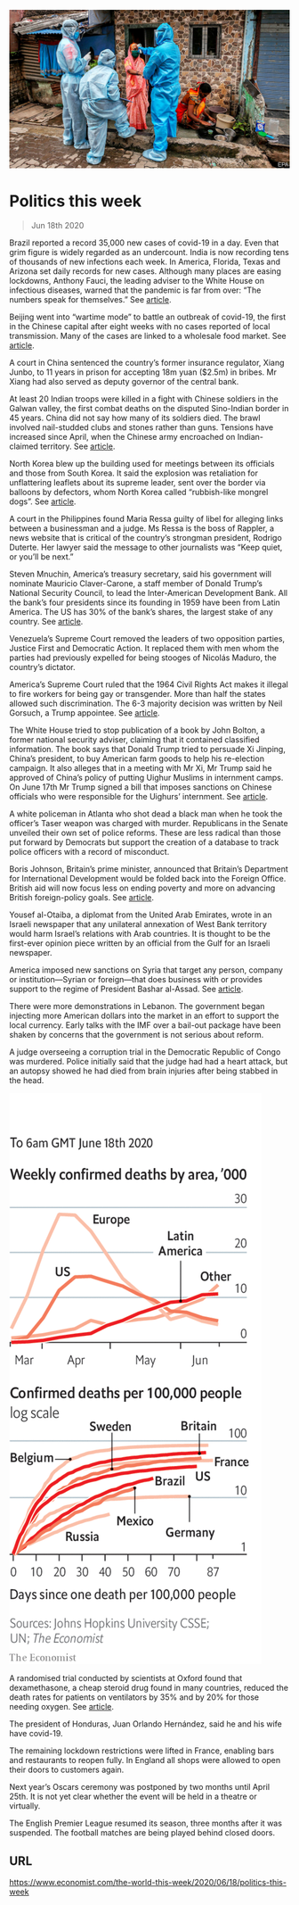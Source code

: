 ![](./images/20200620_WWP001_0.jpg)

# Politics this week

> Jun 18th 2020

Brazil reported a record 35,000 new cases of covid-19 in a day. Even that grim figure is widely regarded as an undercount. India is now recording tens of thousands of new infections each week. In America, Florida, Texas and Arizona set daily records for new cases. Although many places are easing lockdowns, Anthony Fauci, the leading adviser to the White House on infectious diseases, warned that the pandemic is far from over: “The numbers speak for themselves.” See [article](https://www.economist.com//the-americas/2020/06/20/latin-america-opens-up-before-its-ready).

Beijing went into “wartime mode” to battle an outbreak of covid-19, the first in the Chinese capital after eight weeks with no cases reported of local transmission. Many of the cases are linked to a wholesale food market. See [article](https://www.economist.com//china/2020/06/20/an-outbreak-in-beijing-of-covid-19-is-causing-alarm).

A court in China sentenced the country’s former insurance regulator, Xiang Junbo, to 11 years in prison for accepting 18m yuan ($2.5m) in bribes. Mr Xiang had also served as deputy governor of the central bank.

At least 20 Indian troops were killed in a fight with Chinese soldiers in the Galwan valley, the first combat deaths on the disputed Sino-Indian border in 45 years. China did not say how many of its soldiers died. The brawl involved nail-studded clubs and stones rather than guns. Tensions have increased since April, when the Chinese army encroached on Indian-claimed territory. See [article](https://www.economist.com//leaders/2020/06/18/how-to-end-the-perilous-indo-chinese-border-spat).

North Korea blew up the building used for meetings between its officials and those from South Korea. It said the explosion was retaliation for unflattering leaflets about its supreme leader, sent over the border via balloons by defectors, whom North Korea called “rubbish-like mongrel dogs”. See [article](https://www.economist.com//asia/2020/06/18/north-korea-blows-up-the-souths-de-facto-embassy).

A court in the Philippines found Maria Ressa guilty of libel for alleging links between a businessman and a judge. Ms Ressa is the boss of Rappler, a news website that is critical of the country’s strongman president, Rodrigo Duterte. Her lawyer said the message to other journalists was “Keep quiet, or you’ll be next.”

Steven Mnuchin, America’s treasury secretary, said his government will nominate Mauricio Claver-Carone, a staff member of Donald Trump’s National Security Council, to lead the Inter-American Development Bank. All the bank’s four presidents since its founding in 1959 have been from Latin America. The US has 30% of the bank’s shares, the largest stake of any country. See [article](https://www.economist.com//the-americas/2020/06/18/a-gringo-takeover-bid-for-the-inter-american-development-bank).

Venezuela’s Supreme Court removed the leaders of two opposition parties, Justice First and Democratic Action. It replaced them with men whom the parties had previously expelled for being stooges of Nicolás Maduro, the country’s dictator.

America’s Supreme Court ruled that the 1964 Civil Rights Act makes it illegal to fire workers for being gay or transgender. More than half the states allowed such discrimination. The 6-3 majority decision was written by Neil Gorsuch, a Trump appointee. See [article](https://www.economist.com//united-states/2020/06/18/americas-supreme-court-protects-lgbt-workers-against-discrimination).

The White House tried to stop publication of a book by John Bolton, a former national security adviser, claiming that it contained classified information. The book says that Donald Trump tried to persuade Xi Jinping, China’s president, to buy American farm goods to help his re-election campaign. It also alleges that in a meeting with Mr Xi, Mr Trump said he approved of China’s policy of putting Uighur Muslims in internment camps. On June 17th Mr Trump signed a bill that imposes sanctions on Chinese officials who were responsible for the Uighurs’ internment. See [article](https://www.economist.com//united-states/2020/06/18/details-from-john-boltons-book-are-damning-for-donald-trump).

A white policeman in Atlanta who shot dead a black man when he took the officer’s Taser weapon was charged with murder. Republicans in the Senate unveiled their own set of police reforms. These are less radical than those put forward by Democrats but support the creation of a database to track police officers with a record of misconduct.

Boris Johnson, Britain’s prime minister, announced that Britain’s Department for International Development would be folded back into the Foreign Office. British aid will now focus less on ending poverty and more on advancing British foreign-policy goals. See [article](https://www.economist.com//britain/2020/06/19/british-diplomats-and-donors-are-told-to-merge).

Yousef al-Otaiba, a diplomat from the United Arab Emirates, wrote in an Israeli newspaper that any unilateral annexation of West Bank territory would harm Israel’s relations with Arab countries. It is thought to be the first-ever opinion piece written by an official from the Gulf for an Israeli newspaper.

America imposed new sanctions on Syria that target any person, company or institution—Syrian or foreign—that does business with or provides support to the regime of President Bashar al-Assad. See [article](https://www.economist.com//middle-east-and-africa/2020/06/18/bashar-al-assad-has-no-solutions-to-syrias-crisis).

There were more demonstrations in Lebanon. The government began injecting more American dollars into the market in an effort to support the local currency. Early talks with the IMF over a bail-out package have been shaken by concerns that the government is not serious about reform.

A judge overseeing a corruption trial in the Democratic Republic of Congo was murdered. Police initially said that the judge had had a heart attack, but an autopsy showed he had died from brain injuries after being stabbed in the head.



![](./images/20200620_WWC014.png)

A randomised trial conducted by scientists at Oxford found that dexamethasone, a cheap steroid drug found in many countries, reduced the death rates for patients on ventilators by 35% and by 20% for those needing oxygen. See [article](https://www.economist.com//britain/2020/06/18/dexamethasone-cuts-covid-19-deaths).

The president of Honduras, Juan Orlando Hernández, said he and his wife have covid-19.

The remaining lockdown restrictions were lifted in France, enabling bars and restaurants to reopen fully. In England all shops were allowed to open their doors to customers again.

Next year’s Oscars ceremony was postponed by two months until April 25th. It is not yet clear whether the event will be held in a theatre or virtually.

The English Premier League resumed its season, three months after it was suspended. The football matches are being played behind closed doors.

## URL

https://www.economist.com/the-world-this-week/2020/06/18/politics-this-week
